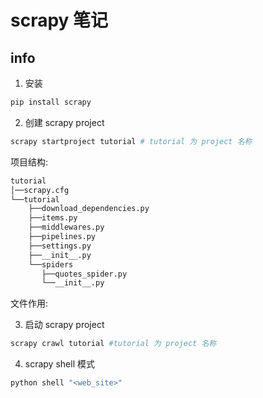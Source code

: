 # scrapy 笔记

## info

1. 安装

```bash
pip install scrapy
```

2. 创建 scrapy project

```bash
scrapy startproject tutorial # tutorial 为 project 名称
```

项目结构:

```txt
tutorial
│──scrapy.cfg                                 
└──tutorial                                    
    ├──download_dependencies.py               
    ├──items.py                               
    ├──middlewares.py                         
    ├──pipelines.py                           
    ├──settings.py                            
    ├──__init__.py                            
    └──spiders                                 
       ├──quotes_spider.py                    
       └──__init__.py                         
```

文件作用:  

3. 启动 scrapy project

```bash
scrapy crawl tutorial #tutorial 为 project 名称
```

4. scrapy shell 模式

```bash
python shell "<web_site>"
```
